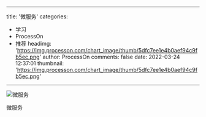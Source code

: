 
---
title: '微服务'
categories: 
 - 学习
 - ProcessOn
 - 推荐
headimg: 'https://img.processon.com/chart_image/thumb/5dfc7ee1e4b0aef94c9fb5ec.png'
author: ProcessOn
comments: false
date: 2022-03-24 12:37:01
thumbnail: 'https://img.processon.com/chart_image/thumb/5dfc7ee1e4b0aef94c9fb5ec.png'
---

<div>   
<img class="thumb" alt="微服务" src="https://img.processon.com/chart_image/thumb/5dfc7ee1e4b0aef94c9fb5ec.png" referrerpolicy="no-referrer">
<p>微服务</p>  
</div>
            